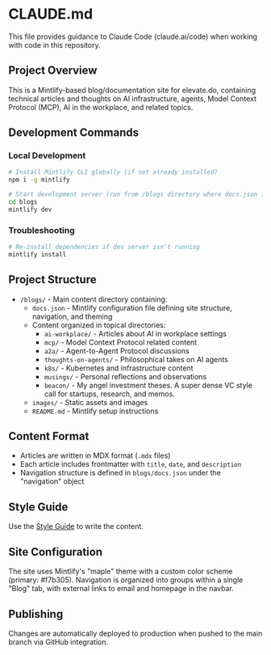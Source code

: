# CLAUDE.md

This file provides guidance to Claude Code (claude.ai/code) when working with code in this repository.

## Project Overview

This is a Mintlify-based blog/documentation site for elevate.do, containing technical articles and thoughts on AI infrastructure, agents, Model Context Protocol (MCP), AI in the workplace, and related topics.

## Development Commands

### Local Development
```bash
# Install Mintlify CLI globally (if not already installed)
npm i -g mintlify

# Start development server (run from /blogs directory where docs.json is located)
cd blogs
mintlify dev
```

### Troubleshooting
```bash
# Re-install dependencies if dev server isn't running
mintlify install
```

## Project Structure

- `/blogs/` - Main content directory containing:
  - `docs.json` - Mintlify configuration file defining site structure, navigation, and theming
  - Content organized in topical directories:
    - `ai-workplace/` - Articles about AI in workplace settings
    - `mcp/` - Model Context Protocol related content
    - `a2a/` - Agent-to-Agent Protocol discussions
    - `thoughts-on-agents/` - Philosophical takes on AI agents
    - `k8s/` - Kubernetes and infrastructure content
    - `musings/` - Personal reflections and observations
    - `beacon/` - My angel investment theses. A super dense VC style call for startups, research, and memos.
  - `images/` - Static assets and images
  - `README.md` - Mintlify setup instructions

## Content Format

- Articles are written in MDX format (`.mdx` files)
- Each article includes frontmatter with `title`, `date`, and `description`
- Navigation structure is defined in `blogs/docs.json` under the "navigation" object

## Style Guide
Use the [Style Guide](/blogs/Style%20Guide.md) to write the content.

## Site Configuration

The site uses Mintlify's "maple" theme with a custom color scheme (primary: #f7b305). Navigation is organized into groups within a single "Blog" tab, with external links to email and homepage in the navbar.

## Publishing

Changes are automatically deployed to production when pushed to the main branch via GitHub integration.